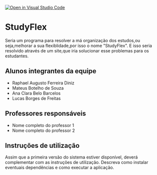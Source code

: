 [![Open in Visual Studio Code](https://classroom.github.com/assets/open-in-vscode-718a45dd9cf7e7f842a935f5ebbe5719a5e09af4491e668f4dbf3b35d5cca122.svg)](https://classroom.github.com/online_ide?assignment_repo_id=14364163&assignment_repo_type=AssignmentRepo)
# StudyFlex
Seria um programa para resolver a má organização dos estudos,ou seja,melhorar a sua flexiblidade,por isso o nome "StudyFlex".
E isso seria resolvido através de um site,que iria solucionar esse problemas para os estudantes.

## Alunos integrantes da equipe

* Raphael Augusto Ferreira Diniz
* Mateus Botelho de Souza
* Ana Clara Belo Barcelos
* Lucas Borges de Freitas
## Professores responsáveis

* Nome completo do professor 1
* Nome completo do professor 2

## Instruções de utilização

Assim que a primeira versão do sistema estiver disponível, deverá complementar com as instruções de utilização. Descreva como instalar eventuais dependências e como executar a aplicação.

